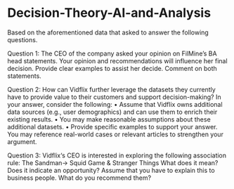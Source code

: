 # Decision-Theory-AI-and-Analysis

Based on the aforementioned data that asked to answer the following 
questions.

Question 1: 
The CEO of the company asked your opinion on FilMine’s BA head statements. 
Your opinion and recommendations will influence her final decision. Provide clear 
examples to assist her decide. Comment on both statements.

Question 2:
How can Vidflix further leverage the datasets they currently have to provide value 
to their customers and support decision-making? In your answer, consider the 
following:
• Assume that Vidflix owns additional data sources (e.g., user 
demographics) and can use them to enrich their existing results.
• You may make reasonable assumptions about these additional datasets.
• Provide specific examples to support your answer. You may reference 
real-world cases or relevant articles to strengthen your argument.

Question 3: 
Vidflix‘s CEO is interested in exploring the following association rule:
The Sandman→ Squid Game & Stranger Things
What does it mean? Does it indicate an opportunity? Assume that you have to 
explain this to business people. What do you recommend them?

